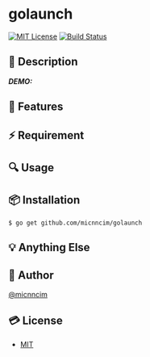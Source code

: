 # golaunch

[![MIT License](http://img.shields.io/badge/license-MIT-blue.svg?style=flat)](./LICENSE)
[![Build Status](https://travis-ci.org/micnncim/golaunch.svg?branch=master)](https://travis-ci.org/micnncim/golaunch)

## :memo: Description

***DEMO:***

## :rocket: Features

## :zap: Requirement

## :mag: Usage

## :package: Installation

```
$ go get github.com/micnncim/golaunch
```

## :bulb: Anything Else

## :bust_in_silhouette: Author

[@micnncim](https://twitter.com/micnncim)

## :credit_card: License

- [MIT](./LICENSE)